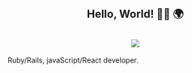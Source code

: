 <h2 align="center">Hello, World! 👋🏼 🌍</h2>

<h2 align="center"><img src="https://media.giphy.com/media/yk8tRCZHCV0qY/giphy-downsized-large.gif" /></h2>

Ruby/Rails, javaScript/React developer.

